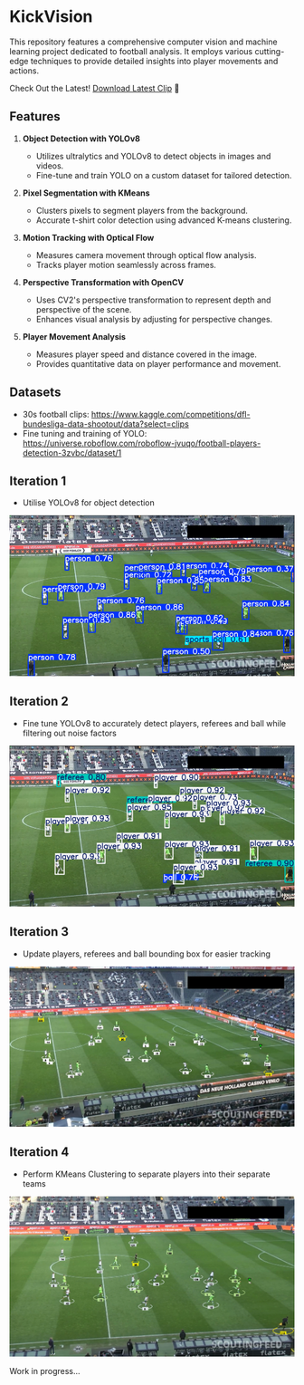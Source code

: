 # KickVision

This repository features a comprehensive computer vision and machine learning project dedicated to football analysis. It employs various cutting-edge techniques to provide detailed insights into player movements and actions.

Check Out the Latest! [Download Latest Clip](https://github.com/ehz0ah/KickVision/tree/master/output_videos) 🎥

## Features

1. **Object Detection with YOLOv8**
   - Utilizes ultralytics and YOLOv8 to detect objects in images and videos.
   - Fine-tune and train YOLO on a custom dataset for tailored detection.

2. **Pixel Segmentation with KMeans**
   - Clusters pixels to segment players from the background.
   - Accurate t-shirt color detection using advanced K-means clustering.

3. **Motion Tracking with Optical Flow**
   - Measures camera movement through optical flow analysis.
   - Tracks player motion seamlessly across frames.

4. **Perspective Transformation with OpenCV**
   - Uses CV2's perspective transformation to represent depth and perspective of the scene.
   - Enhances visual analysis by adjusting for perspective changes.

5. **Player Movement Analysis**
   - Measures player speed and distance covered in the image.
   - Provides quantitative data on player performance and movement.

## Datasets
- 30s football clips: https://www.kaggle.com/competitions/dfl-bundesliga-data-shootout/data?select=clips
- Fine tuning and training of YOLO: https://universe.roboflow.com/roboflow-jvuqo/football-players-detection-3zvbc/dataset/1

## Iteration 1
- Utilise YOLOv8 for object detection 

![Iteration 1](images/iteration1.png)

## Iteration 2
- Fine tune YOLOv8 to accurately detect players, referees and ball while filtering out noise factors

![Iteration 2](images/iteration2.png)

## Iteration 3
- Update players, referees and ball bounding box for easier tracking

![Iteration 3](images/iteration3.png)

## Iteration 4
- Perform KMeans Clustering to separate players into their separate teams

![Iteration 4](images/iteration4.png)

Work in progress...
